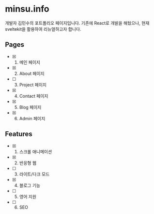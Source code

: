 # minsu.info

개발자 김민수의 포트폴리오 페이지입니다.
기존에 React로 개발을 해뒀으나, 현재 sveltekit을 활용하여 리뉴얼하고자 합니다.

## Pages

- [x] 1. 메인 페이지
- [x] 2. About 페이지
- [ ] 3. Project 페이지
- [x] 4. Contact 페이지
- [x] 5. Blog 페이지
- [x] 6. Admin 페이지

## Features

- [x] 1. 스크롤 애니메이션
- [x] 2. 반응형 웹
- [ ] 3. 라이트/다크 모드
- [x] 4. 블로그 기능
- [ ] 5. 영어 지원
- [ ] 6. SEO
